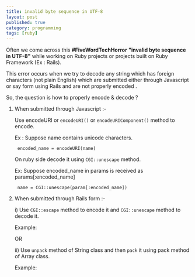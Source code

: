 ```yaml
---
title: invalid byte sequence in UTF-8 
layout: post
published: true
category: programming
tags: [ruby]
---
```


Often we come across this **#FiveWordTechHorror** **"invalid byte sequence in UTF-8"** while working on Ruby projects or projects built on Ruby Framework (Ex : Rails).

This error occurs when we try to decode any string which has foreign characters (not plain English) which are submitted either through Javascript or say form using Rails and are not properly encoded .

So, the question is how to properly encode & decode ?

1. When submitted through Javascript :-

	Use encodeURI or `encodeURI()` or `encodeURIComponent()` method to encode.

	Ex : Suppose name contains unicode characters.

		encoded_name = encodeURI(name)

	On ruby side decode it using `CGI::unescape` method.

	Ex: Suppose encoded_name in params is received as params[:encoded_name]

		name = CGI::unescape(param[:encoded_name])

2. When submitted through Rails form :-

	i) Use `CGI::escape` method to encode it and `CGI::unescape` method to decode it.

	Example:

    <script src="https://gist.github.com/Amit-Thawait/3eae58dfd9816db63f7d749460d1ffe8.js"></script>

	OR

	ii) Use `unpack` method of String class and then `pack` it using pack method of Array class.

	Example:

    <script src="https://gist.github.com/Amit-Thawait/190c6ead64ba6899b9bea32921addb45.js"></script>
